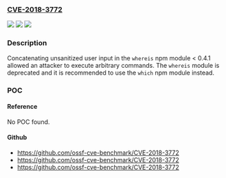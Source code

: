 ### [CVE-2018-3772](https://cve.mitre.org/cgi-bin/cvename.cgi?name=CVE-2018-3772)
![](https://img.shields.io/static/v1?label=Product&message=whereis&color=blue)
![](https://img.shields.io/static/v1?label=Version&message=n%2Fa&color=blue)
![](https://img.shields.io/static/v1?label=Vulnerability&message=Command%20Injection%20-%20Generic%20(CWE-77)&color=brighgreen)

### Description

Concatenating unsanitized user input in the `whereis` npm module < 0.4.1 allowed an attacker to execute arbitrary commands. The `whereis` module is deprecated and it is recommended to use the `which` npm module instead.

### POC

#### Reference
No POC found.

#### Github
- https://github.com/ossf-cve-benchmark/CVE-2018-3772
- https://github.com/ossf-cve-benchmark/CVE-2018-3772
- https://github.com/ossf-cve-benchmark/CVE-2018-3772

